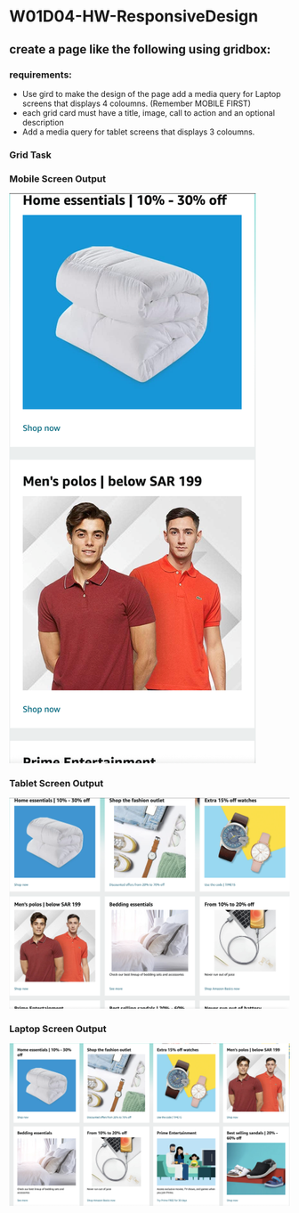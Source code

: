 # W01D04-HW-ResponsiveDesign

## create a page like the following using gridbox:
### requirements:
- Use gird to make the design of the page add a media query for Laptop screens that displays 4 coloumns. (Remember MOBILE FIRST)
- each grid card must have a title, image, call to action and an optional description
- Add a media query for tablet screens that displays 3 coloumns.

### Grid Task

### Mobile Screen Output

![output1](images/one.png)

### Tablet Screen Output

![output](images/three.png)

### Laptop Screen Output

![task](images/four.png)

